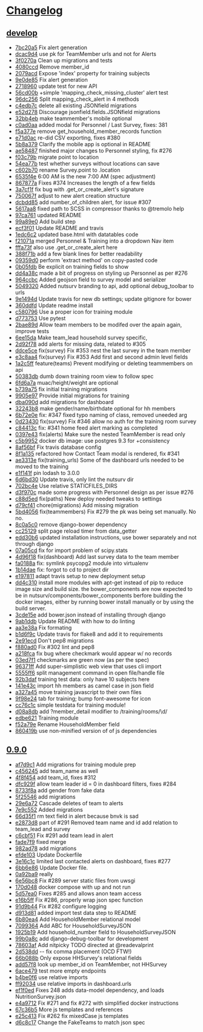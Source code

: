 # [Changelog](https://github.com/eHealthAfrica/eha-nutsurv-django/releases)

## [develop](https://github.com/eHealthAfrica/eha-nutsurv-django/compare/v0.9.0...develop)

* [7bc20a5](https://github.com/eHealthAfrica/eha-nutsurv-django/commit/7bc20a5) Fix alert generation
* [dcac9d4](https://github.com/eHealthAfrica/eha-nutsurv-django/commit/dcac9d4) use pk for TeamMember urls and not for Alerts
* [3f0270a](https://github.com/eHealthAfrica/eha-nutsurv-django/commit/3f0270a) Clean up migrations and tests
* [4080ccd](https://github.com/eHealthAfrica/eha-nutsurv-django/commit/4080ccd) Remove member_id
* [2079acd](https://github.com/eHealthAfrica/eha-nutsurv-django/commit/2079acd) Expose 'index' property for training subjects
* [9e0de85](https://github.com/eHealthAfrica/eha-nutsurv-django/commit/9e0de85) Fix alert generation
* [2718960](https://github.com/eHealthAfrica/eha-nutsurv-django/commit/2718960) update test for new API
* [56cd00b](https://github.com/eHealthAfrica/eha-nutsurv-django/commit/56cd00b) +simple 'mapping_check_missing_cluster' alert test
* [96dc256](https://github.com/eHealthAfrica/eha-nutsurv-django/commit/96dc256) Split mapping_check_alert in 4 methods
* [c4edb7c](https://github.com/eHealthAfrica/eha-nutsurv-django/commit/c4edb7c) delete all existing JSONfield migrations
* [e52d278](https://github.com/eHealthAfrica/eha-nutsurv-django/commit/e52d278) Discourage jsonfield.fields.JSONfield migrations
* [32bb4eb](https://github.com/eHealthAfrica/eha-nutsurv-django/commit/32bb4eb) make teammember's mobile optional
* [c0ad0aa](https://github.com/eHealthAfrica/eha-nutsurv-django/commit/c0ad0aa) added modal for Personnel / Last Survey, fixes: 381
* [f5a377e](https://github.com/eHealthAfrica/eha-nutsurv-django/commit/f5a377e) remove get_household_member_records function
* [e71d0ac](https://github.com/eHealthAfrica/eha-nutsurv-django/commit/e71d0ac) re-did CSV exporting, fixes #380
* [5b8a379](https://github.com/eHealthAfrica/eha-nutsurv-django/commit/5b8a379) Clarify the mobile app is optional in README
* [ae58487](https://github.com/eHealthAfrica/eha-nutsurv-django/commit/ae58487) finished major changes to Personnel styling, fix #276
* [f03c79b](https://github.com/eHealthAfrica/eha-nutsurv-django/commit/f03c79b) migrate point to location
* [54ea77b](https://github.com/eHealthAfrica/eha-nutsurv-django/commit/54ea77b) test whether surveys without locations can save
* [c602b70](https://github.com/eHealthAfrica/eha-nutsurv-django/commit/c602b70) rename Survey.point to .location
* [6535f4e](https://github.com/eHealthAfrica/eha-nutsurv-django/commit/6535f4e) 6:00 AM is the new 7:00 AM (spec adjustment)
* [867877a](https://github.com/eHealthAfrica/eha-nutsurv-django/commit/867877a) Fixes #374 Increases the length of a few fields
* [3a7cf1f](https://github.com/eHealthAfrica/eha-nutsurv-django/commit/3a7cf1f) fix bug with .get_or_create_alert's signature
* [750067f](https://github.com/eHealthAfrica/eha-nutsurv-django/commit/750067f) adjust to new alert creation structure
* [dcbdd85](https://github.com/eHealthAfrica/eha-nutsurv-django/commit/dcbdd85) add number_of_children alert, for issue #307
* [5617aa8](https://github.com/eHealthAfrica/eha-nutsurv-django/commit/5617aa8) fixed path to SCSS in compressor thanks to @tremolo help
* [97ca761](https://github.com/eHealthAfrica/eha-nutsurv-django/commit/97ca761) updated README
* [99a89e0](https://github.com/eHealthAfrica/eha-nutsurv-django/commit/99a89e0) Add build step
* [ecf3f01](https://github.com/eHealthAfrica/eha-nutsurv-django/commit/ecf3f01) Update README and travis
* [1edc6c2](https://github.com/eHealthAfrica/eha-nutsurv-django/commit/1edc6c2) updated base.html with datatables code
* [f21071a](https://github.com/eHealthAfrica/eha-nutsurv-django/commit/f21071a) merged Personnel & Training into a dropdown Nav item
* [fffa73f](https://github.com/eHealthAfrica/eha-nutsurv-django/commit/fffa73f) also use .get_or_create_alert here
* [388f71b](https://github.com/eHealthAfrica/eha-nutsurv-django/commit/388f71b) add a few blank lines for better readability
* [09359d0](https://github.com/eHealthAfrica/eha-nutsurv-django/commit/09359d0) perform 'extract method' on copy-pasted code
* [0b05fdb](https://github.com/eHealthAfrica/eha-nutsurv-django/commit/0b05fdb) Be explicit on training fields to show
* [dd4a38c](https://github.com/eHealthAfrica/eha-nutsurv-django/commit/dd4a38c) made a bit of progress on styling up Personnel as per #276
* [964ccbc](https://github.com/eHealthAfrica/eha-nutsurv-django/commit/964ccbc) Added geojson field to survey model and serializer
* [5049320](https://github.com/eHealthAfrica/eha-nutsurv-django/commit/5049320) Added nutsurv branding to api, add optional debug_toolbar to urls
* [9e1494d](https://github.com/eHealthAfrica/eha-nutsurv-django/commit/9e1494d) Update travis for new db settings; update gitignore for bower
* [360ddfd](https://github.com/eHealthAfrica/eha-nutsurv-django/commit/360ddfd) Update readme install
* [c580796](https://github.com/eHealthAfrica/eha-nutsurv-django/commit/c580796) Use a proper icon for training module
* [d773753](https://github.com/eHealthAfrica/eha-nutsurv-django/commit/d773753) Use pytest
* [2bae89d](https://github.com/eHealthAfrica/eha-nutsurv-django/commit/2bae89d) Allow team members to be modifed over the apain again, improve tests
* [6ee15da](https://github.com/eHealthAfrica/eha-nutsurv-django/commit/6ee15da) Make team_lead household survey specific,
* [2d92f78](https://github.com/eHealthAfrica/eha-nutsurv-django/commit/2d92f78) add alerts for missing data, related to #305
* [ddce5ce](https://github.com/eHealthAfrica/eha-nutsurv-django/commit/ddce5ce) fix(survey) Fix #353 nest the last survey in the team member
* [e3c8aa4](https://github.com/eHealthAfrica/eha-nutsurv-django/commit/e3c8aa4) fix(survey) Fix #353 Add first and second admin level fields
* [1a2c5ff](https://github.com/eHealthAfrica/eha-nutsurv-django/commit/1a2c5ff) feature(teams) Prevent modifying or deleting teammembers on api
* [50383db](https://github.com/eHealthAfrica/eha-nutsurv-django/commit/50383db) dumb down training room view to follow spec
* [6fd6a7a](https://github.com/eHealthAfrica/eha-nutsurv-django/commit/6fd6a7a) muac/height/weight are optional
* [b739a75](https://github.com/eHealthAfrica/eha-nutsurv-django/commit/b739a75) fix initial training migrations
* [9905e97](https://github.com/eHealthAfrica/eha-nutsurv-django/commit/9905e97) Provide initial migrations for training
* [dba090d](https://github.com/eHealthAfrica/eha-nutsurv-django/commit/dba090d) add migrations for dashboard
* [32243b8](https://github.com/eHealthAfrica/eha-nutsurv-django/commit/32243b8) make gender/name/birthdate optional for hh members
* [6b72e0e](https://github.com/eHealthAfrica/eha-nutsurv-django/commit/6b72e0e) fix: #347 fixed typo naming of class, removed uneeded arg
* [0d23430](https://github.com/eHealthAfrica/eha-nutsurv-django/commit/0d23430) fix(survey) Fix #346 allow no auth for the training room survey
* [c84413c](https://github.com/eHealthAfrica/eha-nutsurv-django/commit/c84413c) fix: #341 home feed alert marking as completed
* [0397e43](https://github.com/eHealthAfrica/eha-nutsurv-django/commit/0397e43) fix(alerts) Make sure the nested TeamMember is read only
* [c5b9952](https://github.com/eHealthAfrica/eha-nutsurv-django/commit/c5b9952) docker db image: use postgres 9.3 for +consistency
* [8af56bf](https://github.com/eHealthAfrica/eha-nutsurv-django/commit/8af56bf) Fix travis database config
* [8f1a135](https://github.com/eHealthAfrica/eha-nutsurv-django/commit/8f1a135) refactored how Contact Team modal is rendered, fix #341
* [ae3313e](https://github.com/eHealthAfrica/eha-nutsurv-django/commit/ae3313e) fix(training_urls) Some of the dashboard urls needed to be moved to the training
* [e1f141f](https://github.com/eHealthAfrica/eha-nutsurv-django/commit/e1f141f) pin lodash to 3.0.0
* [6d6bd30](https://github.com/eHealthAfrica/eha-nutsurv-django/commit/6d6bd30) Update travis, only lint the nutsurv dir
* [702bc4e](https://github.com/eHealthAfrica/eha-nutsurv-django/commit/702bc4e) Use relative STATICFILES_DIRS
* [d3f970c](https://github.com/eHealthAfrica/eha-nutsurv-django/commit/d3f970c) made some progress with Personnel design as per issue #276
* [c88d5ed](https://github.com/eHealthAfrica/eha-nutsurv-django/commit/c88d5ed) fix(paths) New deploy needed tweaks to settings
* [d79cf41](https://github.com/eHealthAfrica/eha-nutsurv-django/commit/d79cf41) chore(migrations) Add missing migration
* [5bd4056](https://github.com/eHealthAfrica/eha-nutsurv-django/commit/5bd4056) fix(teammembers) Fix #279 the pk was being set manually. No no.
* [8c0a5c0](https://github.com/eHealthAfrica/eha-nutsurv-django/commit/8c0a5c0) remove django-bower dependency
* [cc25129](https://github.com/eHealthAfrica/eha-nutsurv-django/commit/cc25129) split page reload timer from data_getter
* [edd30b6](https://github.com/eHealthAfrica/eha-nutsurv-django/commit/edd30b6) updated installation instructions, use bower separately and not through django
* [07a05cd](https://github.com/eHealthAfrica/eha-nutsurv-django/commit/07a05cd) fix for import problem of scipy.stats
* [4d96f18](https://github.com/eHealthAfrica/eha-nutsurv-django/commit/4d96f18) fix(dashboard) Add last survey data to the team member
* [fa0188a](https://github.com/eHealthAfrica/eha-nutsurv-django/commit/fa0188a) fix: symlink psycopg2 module into virtualenv
* [1b14dae](https://github.com/eHealthAfrica/eha-nutsurv-django/commit/1b14dae) fix: forgot to cd to project dir
* [e197811](https://github.com/eHealthAfrica/eha-nutsurv-django/commit/e197811) adapt travis setup to new deployment setup
* [dd4c310](https://github.com/eHealthAfrica/eha-nutsurv-django/commit/dd4c310) install more modules with apt-get instead of pip to reduce image size and build size. the bower_components are now expected to be in nutsurv/components/bower_components berfore building the docker images, either by running bower install manually or by using the build server.
* [3cde15e](https://github.com/eHealthAfrica/eha-nutsurv-django/commit/3cde15e) add bower.json instead of installing through django
* [9ab1ddb](https://github.com/eHealthAfrica/eha-nutsurv-django/commit/9ab1ddb) Update README with how to do linting
* [aa3e38a](https://github.com/eHealthAfrica/eha-nutsurv-django/commit/aa3e38a) Fix formating
* [b1d6f9c](https://github.com/eHealthAfrica/eha-nutsurv-django/commit/b1d6f9c) Update travis for flake8 and add it to requirements
* [2e91ecd](https://github.com/eHealthAfrica/eha-nutsurv-django/commit/2e91ecd) Don't pep8 migrations
* [f880ad0](https://github.com/eHealthAfrica/eha-nutsurv-django/commit/f880ad0) Fix #302 lint and pep8
* [a218fca](https://github.com/eHealthAfrica/eha-nutsurv-django/commit/a218fca) fix bug where checkmark would appear w/ no records
* [03ed7f1](https://github.com/eHealthAfrica/eha-nutsurv-django/commit/03ed7f1) checkmarks are green now (as per the spec)
* [96371ff](https://github.com/eHealthAfrica/eha-nutsurv-django/commit/96371ff) Add super-simplistic web view that uses cli import
* [5555ff6](https://github.com/eHealthAfrica/eha-nutsurv-django/commit/5555ff6) split management command in open file/handle file
* [92b3daf](https://github.com/eHealthAfrica/eha-nutsurv-django/commit/92b3daf) training test data: only have 10 subjects here
* [141e43c](https://github.com/eHealthAfrica/eha-nutsurv-django/commit/141e43c) import hh members as camel case in json field
* [a327a45](https://github.com/eHealthAfrica/eha-nutsurv-django/commit/a327a45) move training javascript to their own files
* [9f98e24](https://github.com/eHealthAfrica/eha-nutsurv-django/commit/9f98e24) tab for training; bump font-awesome for icon
* [cc76c1c](https://github.com/eHealthAfrica/eha-nutsurv-django/commit/cc76c1c) simple testdata for training module!
* [d08a8db](https://github.com/eHealthAfrica/eha-nutsurv-django/commit/d08a8db) add ?member_detail modifier to /training/rooms/\d/
* [edbe621](https://github.com/eHealthAfrica/eha-nutsurv-django/commit/edbe621) Training module
* [f52a79e](https://github.com/eHealthAfrica/eha-nutsurv-django/commit/f52a79e) Rename HouseholdMember field
* [860419b](https://github.com/eHealthAfrica/eha-nutsurv-django/commit/860419b) use non-minified version of of js dependencies



## [0.9.0](https://github.com/eHealthAfrica/eha-nutsurv-django/compare/0.9.0...0.9.0)


* [af7d9c1](https://github.com/eHealthAfrica/eha-nutsurv-django/commit/af7d9c1) Add migrations for training module prep
* [c456245](https://github.com/eHealthAfrica/eha-nutsurv-django/commit/c456245) add team_name as well
* [4f8f454](https://github.com/eHealthAfrica/eha-nutsurv-django/commit/4f8f454) add team_id, fixes #312
* [dfc929f](https://github.com/eHealthAfrica/eha-nutsurv-django/commit/dfc929f) allow team leader id = 0 in dashboard filters, fixes #284
* [8733f8a](https://github.com/eHealthAfrica/eha-nutsurv-django/commit/8733f8a) add gender from fake data
* [5f25546](https://github.com/eHealthAfrica/eha-nutsurv-django/commit/5f25546) add migrations
* [29e6a72](https://github.com/eHealthAfrica/eha-nutsurv-django/commit/29e6a72) Cascade deletes of team to alerts
* [7e9c552](https://github.com/eHealthAfrica/eha-nutsurv-django/commit/7e9c552) Added migrations
* [66d35f1](https://github.com/eHealthAfrica/eha-nutsurv-django/commit/66d35f1) rm text field in alert because bnvk is sad
* [e2873d8](https://github.com/eHealthAfrica/eha-nutsurv-django/commit/e2873d8) part of #291 Removed team name and id add relation to team_lead and survey
* [c6cbf51](https://github.com/eHealthAfrica/eha-nutsurv-django/commit/c6cbf51) Fix #291 add team lead in alert
* [fade7f9](https://github.com/eHealthAfrica/eha-nutsurv-django/commit/fade7f9) fixed merge
* [982ad78](https://github.com/eHealthAfrica/eha-nutsurv-django/commit/982ad78) add migrations
* [efde103](https://github.com/eHealthAfrica/eha-nutsurv-django/commit/efde103) Update Dockerfile
* [3e16c1c](https://github.com/eHealthAfrica/eha-nutsurv-django/commit/3e16c1c) limited last contacted alerts on dashboard, fixes #277
* [6bb6e86](https://github.com/eHealthAfrica/eha-nutsurv-django/commit/6bb6e86) Update Docker file.
* [0a92ba9](https://github.com/eHealthAfrica/eha-nutsurv-django/commit/0a92ba9) really
* [6e56bc8](https://github.com/eHealthAfrica/eha-nutsurv-django/commit/6e56bc8) Fix #289 server static files from uwsgi
* [170d048](https://github.com/eHealthAfrica/eha-nutsurv-django/commit/170d048) docker compose with up and not run
* [5d57ea0](https://github.com/eHealthAfrica/eha-nutsurv-django/commit/5d57ea0) Fixes #285 and allows anon team access
* [e16b5ff](https://github.com/eHealthAfrica/eha-nutsurv-django/commit/e16b5ff) Fix #286, properly wrap json spec function
* [91d9b44](https://github.com/eHealthAfrica/eha-nutsurv-django/commit/91d9b44) Fix #282 configure logging
* [d913d81](https://github.com/eHealthAfrica/eha-nutsurv-django/commit/d913d81) added import test data step to README
* [6b80ea4](https://github.com/eHealthAfrica/eha-nutsurv-django/commit/6b80ea4) Add HouseholdMember relational model
* [7099364](https://github.com/eHealthAfrica/eha-nutsurv-django/commit/7099364) Add ABC for HouseholdSurveyJSON
* [1925b19](https://github.com/eHealthAfrica/eha-nutsurv-django/commit/1925b19) Add household_number field to HouseholdSurveyJSON
* [99b0a8c](https://github.com/eHealthAfrica/eha-nutsurv-django/commit/99b0a8c) add django-debug-toolbar for development
* [78603af](https://github.com/eHealthAfrica/eha-nutsurv-django/commit/78603af) Add nitpicky TODO directed at @readevalprint
* [2d538dd](https://github.com/eHealthAfrica/eha-nutsurv-django/commit/2d538dd) -- fix comma placement (OCD FTW!)
* [66b088b](https://github.com/eHealthAfrica/eha-nutsurv-django/commit/66b088b) Only expose HHSurvey's relational fields
* [add57f8](https://github.com/eHealthAfrica/eha-nutsurv-django/commit/add57f8) look up member_id on TeamMember, not HHSurvey
* [6ace479](https://github.com/eHealthAfrica/eha-nutsurv-django/commit/6ace479) test more empty endpoints
* [b4be0f6](https://github.com/eHealthAfrica/eha-nutsurv-django/commit/b4be0f6) use relative imports
* [ff92034](https://github.com/eHealthAfrica/eha-nutsurv-django/commit/ff92034) use relative imports in dashboard.urls
* [ef1f0ed](https://github.com/eHealthAfrica/eha-nutsurv-django/commit/ef1f0ed) Fixes 248 adds data-model dependency, and loads NutritionSurvey.json
* [e4a9712](https://github.com/eHealthAfrica/eha-nutsurv-django/commit/e4a9712) Fix #271 and fix #272 with simplified docker instructions
* [67c36b5](https://github.com/eHealthAfrica/eha-nutsurv-django/commit/67c36b5) More js templates and references
* [e25c413](https://github.com/eHealthAfrica/eha-nutsurv-django/commit/e25c413) Fix #262 fix mixedCase js templates
* [d6c8c17](https://github.com/eHealthAfrica/eha-nutsurv-django/commit/d6c8c17) Change the FakeTeams to match json spec
